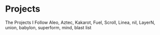 # Projects
The Projects I Follow
Aleo, Aztec, Kakarot, Fuel, Scroll, Linea, nil, LayerN, union, babylon, superform, mind, blast list
